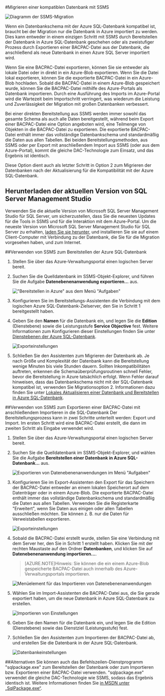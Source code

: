 <properties
   pageTitle="Migrieren zu einer SQL-Datenbank mithilfe von SSMS"
	description="Microsoft Azure SQL-Datenbank, SQL-Datenbank migrieren, Migrieren mithilfe von SSMS"
	services="sql-database"
	documentationCenter=""
	authors="carlrabeler"
	manager="jeffreyg"
	editor=""/>

<tags
   ms.service="sql-database"
	ms.devlang="NA"
	ms.topic="article"
	ms.tgt_pltfrm="NA"
	ms.workload="data-management"
	ms.date="08/24/2015"
	ms.author="carlrab"/>

#Migrieren einer kompatiblen Datenbank mit SSMS

![Diagramm der SSMS-Migration](./media/sql-database-migrate-ssms/01SSMSDiagram.png)

Wenn ein Datenbankschema mit der Azure SQL-Datenbank kompatibel ist, braucht bei der Migration nur die Datenbank in Azure importiert zu werden. Dies kann entweder in einem einzigen Schritt mit SSMS durch Bereitstellen der Datenbank in Azure SQL-Datenbank geschehen oder als zweistufiger Prozess durch Exportieren einer BACPAC-Datei aus der Datenbank, die anschließend als neue Datenbank in einen Azure SQL Server importiert wird.

Wenn Sie eine BACPAC-Datei exportieren, können Sie sie entweder als lokale Datei oder in direkt in ein Azure-Blob exportieren. Wenn Sie die Datei lokal exportieren, können Sie die exportierte BACPAC-Datei in ein Azure-Blob hochladen. Sobald die BACPAC-Datei in einem Azure-Blob gespeichert wurde, können Sie die BACPAC-Datei mithilfe des Azure-Portals als Datenbank importieren. Durch eine Ausführung des Imports im Azure-Portal wird die Wartezeit beim Importschritt verringert, was wiederum die Leistung und Zuverlässigkeit der Migration mit großen Datenbanken verbessert.

Bei einer direkten Bereitstellung aus SSMS werden immer sowohl das gesamte Schema als auch alle Daten bereitgestellt, während beim Export einer BACPAC-Datei eine Option angeboten wird, eine Teilmenge von Objekten in die BACPAC-Datei zu exportieren. Die exportierte BACPAC-Datei enthält immer das vollständige Datenbankschema und standardmäßig die Daten aus allen Tabellen. Bei beiden Bereitstellungsmethoden, aus SSMS oder per Export mit anschließendem Import aus SSMS (oder aus dem Azure-Portal), kommt die gleiche DAC-Technologie zum Einsatz, und das Ergebnis ist identisch.

Diese Option dient auch als letzter Schritt in Option 2 zum Migrieren der Datenbanken nach der Aktualisierung für die Kompatibilität mit der Azure SQL-Datenbank.

## Herunterladen der aktuellen Version von SQL Server Management Studio

Verwenden Sie die aktuelle Version von Microsoft SQL Server Management Studio für SQL Server, um sicherzustellen, dass Sie die neuesten Updates für die Tools in SSMS und für die Interaktion mit dem Azure-Portal. Um die neueste Version von Microsoft SQL Server Management Studio für SQL Server zu erhalten, [laden Sie sie herunter](https://msdn.microsoft.com/library/mt238290.aspx), und installieren Sie sie auf einem Client-Computer mit Verbindung zu der Datenbank, die Sie für die Migration vorgesehen haben, und zum Internet.

##Verwenden von SSMS zum Bereitstellen der Azure SQL-Datenbank
1.	Stellen Sie über das Azure-Verwaltungsportal einen logischen Server bereit.
2.	Suchen Sie die Quelldatenbank im SSMS-Objekt-Explorer, und führen Sie die Aufgabe **Datenebenenanwendung exportieren...** aus.

	!["Bereitstellen in Azure" aus dem Menü "Aufgaben"](./media/sql-database-migrate-ssms/02MigrateusingSSMS.png)

3.	Konfigurieren Sie im Bereitstellungs-Assistenten die Verbindung mit dem logischen Azure SQL-Datenbank-Zielserver, den Sie in Schritt 1 bereitgestellt haben.
4.	Geben Sie den **Namen** für die Datenbank ein, und legen Sie die **Edition** (Dienstebene) sowie die Leistungsstufe **Service Objective** fest. Weitere Informationen zum Konfigurieren dieser Einstellungen finden Sie unter [Dienstebenen der Azure SQL-Datenbank](sql-database-service-tiers.md).

	![Exporteinstellungen](./media/sql-database-migrate-ssms/03MigrateusingSSMS.png)

5.	Schließen Sie den Assistenten zum Migrieren der Datenbank ab. Je nach Größe und Komplexität der Datenbank kann die Bereitstellung wenige Minuten bis viele Stunden dauern. Sollten Inkompatibilitäten auftreten, erkennen die Schemaüberprüfungsroutinen schnell Fehler, bevor die Bereitstellung in Azure tatsächlich erfolgt. Wenn Fehler darauf hinweisen, dass das Datenbankschema nicht mit der SQL-Datenbank kompatibel ist, verwenden Sie Migrationsoption 2. Informationen dazu finden Sie unter [Lokales Aktualisieren einer Datenbank und Bereitstellen in Azure SQL-Datenbank](sql-database-migrate-visualstudio-ssdt.md).

##Verwenden von SSMS zum Exportieren einer BACPAC-Datei mit anschließendem Importieren in die SQL-Datenbank
Der Bereitstellungsprozess kann in zwei Schritte unterteilt werden: Export und Import. Im ersten Schritt wird eine BACPAC-Datei erstellt, die dann im zweiten Schritt als Eingabe verwendet wird.

1.	Stellen Sie über das Azure-Verwaltungsportal einen logischen Server bereit.
2.	Suchen Sie die Quelldatenbank im SSMS-Objekt-Explorer, und wählen Sie die Aufgabe **Bereitstellen einer Datenbank in Azure SQL-Datenbank...** aus.

	![Exportieren von Datenebenenanwendungen im Menü "Aufgaben"](./media/sql-database-migrate-ssms/04MigrateusingSSMS.png)

3. Konfigurieren Sie im Export-Assistenten den Export für das Speichern der BACPAC-Datei entweder an einem lokalen Speicherort auf dem Datenträger oder in einem Azure-Blob. Die exportierte BACPAC-Datei enthält immer das vollständige Datenbankschema und standardmäßig die Daten aus allen Tabellen. Verwenden Sie die Registerkarte "Erweitert", wenn Sie Daten aus einigen oder allen Tabellen ausschließen möchten. Sie können z. B. nur die Daten für Verweistabellen exportieren.

	![Exporteinstellungen](./media/sql-database-migrate-ssms/05MigrateusingSSMS.png)

4.	Sobald die BACPAC-Datei erstellt wurde, stellen Sie eine Verbindung mit dem Server her, den Sie in Schritt 1 erstellt haben. Klicken Sie mit der rechten Maustaste auf den Ordner **Datenbanken**, und klicken Sie auf **Datenebenenanwendung importieren...**.
	
	>[AZURE.NOTE]Hinweis: Sie können die ein einem Azure-Blob gespeicherte BACPAC-Datei auch innerhalb des Azure-Verwaltungsportals importieren.

	![Menüelement für das Importieren von Datenebenenanwendungen](./media/sql-database-migrate-ssms/06MigrateusingSSMS.png)

5.	Wählen Sie im Import-Assistenten die BACPAC-Datei aus, die Sie gerade exportiert haben, um die neue Datenbank in Azure SQL-Datenbank zu erstellen.

	![Importieren von Einstellungen](./media/sql-database-migrate-ssms/07MigrateusingSSMS.png)

6.	Geben Sie den Namen für die Datenbank ein, und legen Sie die Edition (Dienstebene) sowie das Dienstziel (Leistungsstufe) fest.

7.	Schließen Sie den Assistenten zum Importieren der BACPAC-Datei ab, und erstellen Sie die Datenbank in der Azure SQL-Datenbank.

	![Datenbankeinstellungen](./media/sql-database-migrate-ssms/08MigrateusingSSMS.png)

##Alternativen
Sie können auch das Befehlszeilen-Dienstprogramm "sqlpackage.exe" zum Bereitstellen der Datenbank oder zum Importieren bzw. Exportieren einer BACPAC-Datei verwenden. "sqlpackage.exe" verwendet die gleiche DAC-Technologie wie SSMS, sodass das Ergebnis identisch ist. Weitere Informationen finden Sie [in MSDN unter „SqlPackage.exe“](https://msdn.microsoft.com/library/hh550080.aspx).

<!---HONumber=August15_HO9-->